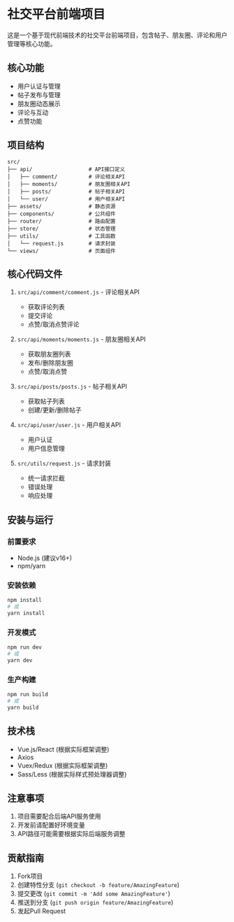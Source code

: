 # 社交平台前端项目

这是一个基于现代前端技术的社交平台前端项目，包含帖子、朋友圈、评论和用户管理等核心功能。

## 核心功能

- 用户认证与管理
- 帖子发布与管理
- 朋友圈动态展示
- 评论与互动
- 点赞功能

## 项目结构

```
src/
├── api/                  # API接口定义
│   ├── comment/          # 评论相关API
│   ├── moments/          # 朋友圈相关API
│   ├── posts/            # 帖子相关API
│   └── user/             # 用户相关API
├── assets/               # 静态资源
├── components/           # 公共组件
├── router/               # 路由配置
├── store/                # 状态管理
├── utils/                # 工具函数
│   └── request.js        # 请求封装
└── views/                # 页面组件
```

## 核心代码文件

1. `src/api/comment/comment.js` - 评论相关API
   - 获取评论列表
   - 提交评论
   - 点赞/取消点赞评论

2. `src/api/moments/moments.js` - 朋友圈相关API
   - 获取朋友圈列表
   - 发布/删除朋友圈
   - 点赞/取消点赞

3. `src/api/posts/posts.js` - 帖子相关API
   - 获取帖子列表
   - 创建/更新/删除帖子

4. `src/api/user/user.js` - 用户相关API
   - 用户认证
   - 用户信息管理

5. `src/utils/request.js` - 请求封装
   - 统一请求拦截
   - 错误处理
   - 响应处理

## 安装与运行

### 前置要求
- Node.js (建议v16+)
- npm/yarn

### 安装依赖
```bash
npm install
# 或
yarn install
```

### 开发模式
```bash
npm run dev
# 或
yarn dev
```

### 生产构建
```bash
npm run build
# 或
yarn build
```

## 技术栈

- Vue.js/React (根据实际框架调整)
- Axios
- Vuex/Redux (根据实际框架调整)
- Sass/Less (根据实际样式预处理器调整)

## 注意事项

1. 项目需要配合后端API服务使用
2. 开发前请配置好环境变量
3. API路径可能需要根据实际后端服务调整

## 贡献指南

1. Fork项目
2. 创建特性分支 (`git checkout -b feature/AmazingFeature`)
3. 提交更改 (`git commit -m 'Add some AmazingFeature'`)
4. 推送到分支 (`git push origin feature/AmazingFeature`)
5. 发起Pull Request
